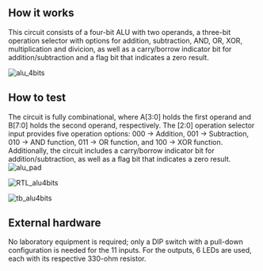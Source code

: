 <!---

This file is used to generate your project datasheet. Please fill in the information below and delete any unused
sections.

You can also include images in this folder and reference them in the markdown. Each image must be less than
512 kb in size, and the combined size of all images must be less than 1 MB.
-->

## How it works

This circuit consists of a four-bit ALU with two operands, a three-bit operation selector with options for addition, subtraction, AND, OR, XOR, multiplication and divicion, as well as a carry/borrow indicator bit for addition/subtraction and a flag bit that indicates a zero result.

![alu_4bits](https://github.com/user-attachments/assets/97164799-44c3-4143-bcfd-0f1494734e6b)


## How to test

The circuit is fully combinational, where A[3:0] holds the first operand and B[7:0] holds the second operand, respectively. The [2:0] operation selector input provides five operation options: 000 → Addition, 001 → Subtraction, 010 → AND function, 011 → OR function, and 100 → XOR function. Additionally, the circuit includes a carry/borrow indicator bit for addition/subtraction, as well as a flag bit that indicates a zero result.
![alu_pad](https://github.com/user-attachments/assets/b8c137e6-9042-4967-b5ad-fe56920ee1fd)

![RTL_alu4bits](https://github.com/user-attachments/assets/748a6c0d-7291-42cc-8111-8c093da953b5)

![tb_alu4bits](https://github.com/user-attachments/assets/17d266ad-6989-4c97-bfca-c975f9024691)


## External hardware

No laboratory equipment is required; only a DIP switch with a pull-down configuration is needed for the 11 inputs. For the outputs, 6 LEDs are used, each with its respective 330-ohm resistor.
